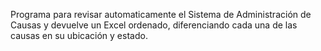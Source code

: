 Programa para revisar automaticamente el Sistema de Administración de Causas y devuelve un Excel ordenado, diferenciando cada una de las causas en su ubicación y estado.
